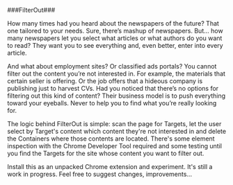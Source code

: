 ###FilterOut###

How many times had you heard about the newspapers of the future? That one tailored to your needs. Sure, there’s mashup of newspapers. But… how many newspapers let you select what articles or what authors do you want to read? They want you to see everything and, even better, enter into every article.

And what about employment sites? Or classified ads portals? You cannot filter out the content you’re not interested in. For example, the materials that certain seller is offering. Or the job offers that a hideous company is publishing just to harvest CVs. Had you noticed that there’s no options for filtering out this kind of content? Their business model is to push everything toward your eyeballs. Never to help you to find what you’re really looking for. 

The logic behind FilterOut is simple: scan the page for Targets, let the user select by Target's content which content they're not interested in and delete the Containers where those contents are located. There's some element inspection with the Chrome Developer Tool required and some testing until you find the Targets for the site whose content you want to filter out.

Install this as an unpacked Chrome extension and experiment. It's still a work in progress. Feel free to suggest changes, improvements...
